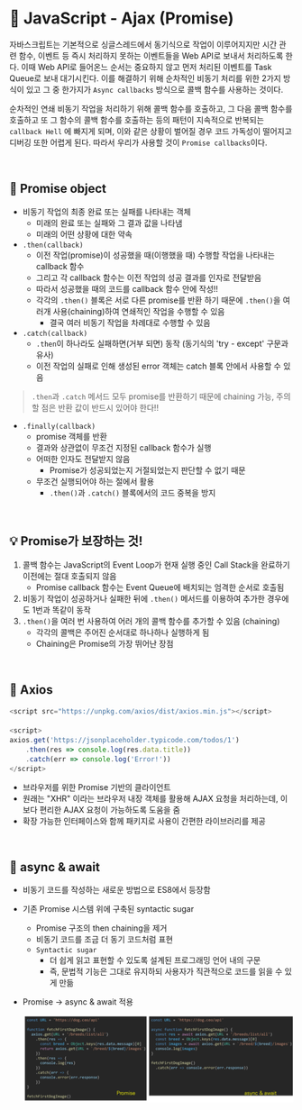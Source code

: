 # 📒 JavaScript - Ajax (Promise)

자바스크립트는 기본적으로 싱글스레드에서 동기식으로 작업이 이루어지지만 시간 관련 함수, 이벤트 등 즉시 처리하지 못하는 이벤트들을 Web API로 보내서 처리하도록 한다. 이때 Web API로 들어온느 순서는 중요하지 않고 먼저 처리된 이벤트를 Task Queue로 보내 대기시킨다. 이를 해결하기 위해 순차적인 비동기 처리를 위한 2가지 방식이 있고 그 중 한가지가 `Async callbacks` 방식으로 콜백 함수를 사용하는 것이다. 

순차적인 연쇄 비동기 작업을 처리하기 위해 콜백 함수를 호출하고, 그 다음 콜백 함수를 호출하고 또 그 함수의 콜백 함수를 호출하는 등의 패턴이 지속적으로 반복되는 `callback Hell` 에 빠지게 되며, 이와 같은 상황이 벌어질 경우 코드 가독성이 떨어지고 디버깅 또한 어렵게 된다. 따라서 우리가 사용할 것이 `Promise callbacks`이다. 

<br>

## 🌈 Promise object

- 비동기 작업의 최종 완료 또는 실패를 나타내는 객체
  - 미래의 완료 또는 실패와 그 결과 값을 나타냄
  - 미래의 어떤 상황에 대한 약속
- `.then(callback)`
  - 이전 작업(promise)이 성공했을 때(이행했을 때) 수행할 작업을 나타내는 callback 함수
  - 그리고 각 callback 함수는 이전 작업의 성공 결과를 인자로 전달받음
  - 따라서 성공했을 때의 코드를 callback 함수 안에 작성!!
  - 각각의 `.then()` 블록은 서로 다른 promise를 반환 하기 때문에 `.then()`을 여러개 사용(chaining)하여 연쇄적인 작업을 수행할 수 있음
    - 결국 여러 비동기 작업을 차례대로 수행할 수 있음
- `.catch(callback)`
  - `.then`이 하나라도 실패하면(거부 되면) 동작 (동기식의 'try - except' 구문과 유사)
  - 이전 작업의 실패로 인해 생성된 error 객체는 catch 블록 안에서 사용할 수 있음

> `.then`과 `.catch` 메서드 모두 promise를 반환하기 때문에 chaining 가능, 주의할 점은 반환 값이 반드시 있어야 한다!!

- `.finally(callback)`
  - promise 객체를 반환
  - 결과와 상관없이 무조건 지정된 callback 함수가 실행
  - 어떠한 인자도 전달받지 않음
    - Promise가 성공되었는지 거절되었는지 판단할 수 없기 때문
  - 무조건 실행되어야 하는 절에서 활용
    - `.then()`과 `.catch()` 블록에서의 코드 중복을 방지

<br>

## 💡 Promise가 보장하는 것!

1. 콜백 함수는 JavaScript의 Event Loop가 현재 실행 중인 Call Stack을 완료하기 이전에는 절대 호출되지 않음
   - Promise callback 함수는 Event Queue에 배치되는 엄격한 순서로 호출됨
2. 비동기 작업이 성공하거나 실패한 뒤에 `.then()` 메서드를 이용하여 추가한 경우에도 1번과 똑같이 동작
3. `.then()`을 여러 번 사용하여 어러 개의 콜백 함수를 추가할 수 있음 (chaining)
   - 각각의 콜백은 주어진 순서대로 하나하나 실행하게 됨
   - Chaining은 Promise의 가장 뛰어난 장점

<br>



## 🌈 Axios

```js
<script src="https://unpkg.com/axios/dist/axios.min.js"></script>

<script>
axios.get('https://jsonplaceholder.typicode.com/todos/1')
	.then(res => console.log(res.data.title))
	.catch(err => console.log('Error!'))
</script>
```

- 브라우저를 위한 Promise 기반의 클라이언트
- 원래는 "XHR" 이라는 브라우저 내장 객체를 활용해 AJAX 요청을 처리하는데, 이보다 편리한 AJAX 요청이 가능하도록 도움을 줌
- 확장 가능한 인터페이스와 함께 패키지로 사용이 간편한 라이브러리를 제공

<br>



## 🌈 async & await

- 비동기 코드를 작성하는 새로운 방법으로 ES8에서 등장함
- 기존 Promise 시스템 위에 구축된 syntactic sugar
  - Promise 구조의 then chaining을 제거
  - 비동기 코드를 조금 더 동기 코드처럼 표현
  - `Syntactic sugar`
    - 더 쉽게 읽고 표현할 수 있도록 설계된 프로그래밍 언어 내의 구문
    - 즉, 문법적 기능은 그대로 유지하되 사용자가 직관적으로 코드를 읽을 수 있게 만듦

- Promise -> async & await 적용

  ![image-20220503231659368](JavaScript%20-%20Ajax%20(Promise).assets/image-20220503231659368.png)
